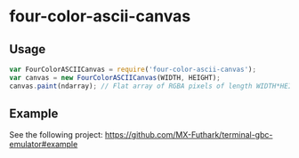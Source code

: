 # four-color-ascii-canvas

## Usage

```js
var FourColorASCIICanvas = require('four-color-ascii-canvas');
var canvas = new FourColorASCIICanvas(WIDTH, HEIGHT);
canvas.paint(ndarray); // Flat array of RGBA pixels of length WIDTH*HEIGHT*4
```

## Example

See the following project: https://github.com/MX-Futhark/terminal-gbc-emulator#example
